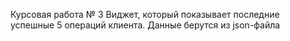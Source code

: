 Курсовая работа № 3
Виджет, который показывает последние успешные 5 операций клиента. Данные берутся из json-файла